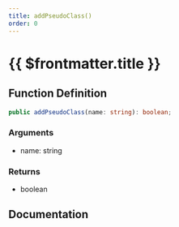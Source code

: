 ```yaml
---
title: addPseudoClass()
order: 0
---
```


# {{ $frontmatter.title }}

## Function Definition

```ts
public addPseudoClass(name: string): boolean;
```

### Arguments

* name: string

### Returns

* boolean

## Documentation

<!--@include: ./parts/addPseudoClass.md-->
